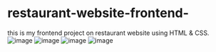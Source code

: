 # restaurant-website-frontend-
this is my frontend project on restaurant website using HTML &amp; CSS.
![image](https://github.com/user-attachments/assets/475fe557-a18b-4e08-9b9e-f7d00f86687f)
![image](https://github.com/user-attachments/assets/72495cd7-3016-4dd4-8114-bd8c36802540)
![image](https://github.com/user-attachments/assets/5230f5b1-6448-43a4-9767-cc60f9146ff4)
![image](https://github.com/user-attachments/assets/6ad4f557-fa59-4bb6-be03-02dd86704f0c)
